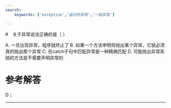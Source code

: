 ```yaml
---
search:
    keywords: ['exception','运行时异常','一般异常']

---
```



#　关于异常说法正确的是（ ）

A. 一旦出现异常，程序就终止了
B. 如果一个方法申明将抛出某个异常，它就必须真的抛出那个异常
C. 在catch子句中匹配异常是一种精确匹配
D. 可能抛出异常系统的方法是不需要声明异常的

# 参考解答

D；

---



